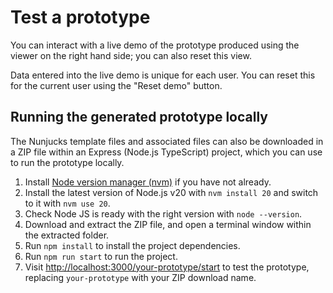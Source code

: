 # Test a prototype

You can interact with a live demo of the prototype produced using the viewer on the right hand side; you can also reset this view.

Data entered into the live demo is unique for each user. You can reset this for the current user using the "Reset demo" button.

## Running the generated prototype locally

The Nunjucks template files and associated files can also be downloaded in a ZIP file within an Express (Node.js TypeScript) project, which you can use to run the prototype locally.

1. Install [Node version manager (nvm)](https://github.com/nvm-sh/nvm) if you have not already.
2. Install the latest version of Node.js v20 with `nvm install 20` and switch to it with `nvm use 20`.
3. Check Node JS is ready with the right version with `node --version`.
4. Download and extract the ZIP file, and open a terminal window within the extracted folder.
5. Run `npm install` to install the project dependencies.
6. Run `npm run start` to run the project.
7. Visit <http://localhost:3000/your-prototype/start> to test the prototype, replacing `your-prototype` with your ZIP download name.
